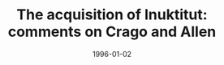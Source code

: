 ---
title: "The acquisition of Inuktitut: comments on Crago and Allen"
collection: publications
permalink: /publication/1996_the-acquisition-of-inuktitut:-comments-on-crago-an
date: 1996-01-02
year: 1996
venue: 'Towards a Genetics of Language'
authors: 'Poeppel D'
number: '3'
citation: 'Poeppel D (1996). The acquisition of Inuktitut: comments on Crago and Allen. In: Towards a Genetics of Language.'
category: 'chapter'
editor: 'Mabel Rice (ed.)'
---